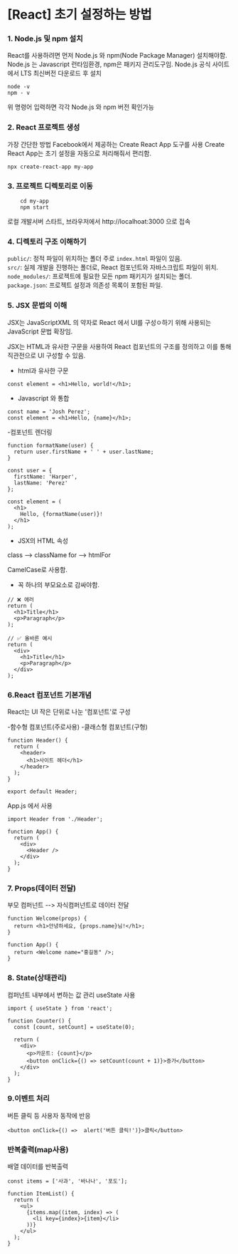 # [React] 초기 설정하는 방법


### 1. Node.js 및 npm  설치

React를 사용하려면 먼저 Node.js 와 npm(Node Package Manager) 설치해야함.
Node.js 는 Javascript 런타임환경, npm은 패키지 관리도구임.
Node.js 공식 사이트에서 LTS 최신버전 다운로드 후 설치
```
node -v
npm - v
```
위 명령어 입력하면 각각 Node.js 와 npm 버전 확인가능

### 2. React 프로젝트 생성
가장 간단한 방법 Facebook에서 제공하는 Create React App 도구를 사용
Create React App는 초기 설정을 자동으로 처리해줘서 편리함.

```
npx create-react-app my-app
```

### 3. 프로젝트 디렉토리로 이동
```
    cd my-app
    npm start
```
로컬 개발서버 스타트, 브라우저에서 http://localhoat:3000 으로 접속

### 4. 디렉토리 구조 이해하기
<code>public/</code>: 정적 파일이 위치하는 폴더 주로 <code>index.html</code> 파일이 있음.<br>
<code>src/</code>: 실제 개발을 진행하는 폴더로, React 컴포넌트와 자바스크립트 파일이 위치.<br>
<code>node_modules/</code>: 프로젝트에 필요한 모든 npm 패키지가 설치되는 폴더.<br>
<code>package.json</code>: 프로젝트 설정과 의존성 목록이 포함된 파일.


### 5. JSX 문법의 이해

JSX는  JavaScriptXML 의 약자로 React 에서 UI를 구성ㅇ하기 위해 사용되는 JavaScript 문법 확장임.

JSX는 HTML과 유사한 구문을 사용하여 React 컴포넌트의 구조를 정의하고 이를 통해 직관전으로 UI 구성할 수 있음.

-  html과 유사한 구문
```
const element = <h1>Hello, world!</h1>;
```
- Javascript 와 통합
```
const name = 'Josh Perez';
const element = <h1>Hello, {name}</h1>;
```
-컴포넌트 렌더링
```
function formatName(user) {
  return user.firstName + ' ' + user.lastName;
}

const user = {
  firstName: 'Harper',
  lastName: 'Perez'
};

const element = (
  <h1>
    Hello, {formatName(user)}!
  </h1>
);
```

- JSX의 HTML 속성

class --> className
for --> htmlFor

CamelCase로 사용함.

- 꼭 하나의 부모요소로 감싸야함.
```
// ❌ 에러
return (
  <h1>Title</h1>
  <p>Paragraph</p>
);

// ✅ 올바른 예시
return (
  <div>
    <h1>Title</h1>
    <p>Paragraph</p>
  </div>
);
```

### 6.React 컴포넌트 기본개념
React는 UI 작은 단위로 나눈 '컴포넌트'로 구성

-함수형 컴포넌트(주로사용)
-클래스형 컴포넌트(구형)

```
function Header() {
  return (
    <header>
      <h1>사이트 헤더</h1>
    </header>
  );
}

export default Header;
```
App.js 에서 사용
```
import Header from './Header';

function App() {
  return (
    <div>
      <Header />
    </div>
  );
}
```

### 7. Props(데이터 전달)
부모 컴퍼넌트 --> 자식컴퍼넌트로 데이터 전달
```
function Welcome(props) {
  return <h1>안녕하세요, {props.name}님!</h1>;
}

function App() {
  return <Welcome name="홍길동" />;
}
```

### 8. State(상태관리)
컴퍼넌트 내부에서 변하는 값 관리
useState 사용

```
import { useState } from 'react';

function Counter() {
  const [count, setCount] = useState(0);

  return (
    <div>
      <p>카운트: {count}</p>
      <button onClick={() => setCount(count + 1)}>증가</button>
    </div>
  );
}
```

### 9.이벤트 처리
버튼 클릭 등 사용자 동작에 반응
```
<button onClick={() =>  alert('버튼 클릭!')}>클릭</button>
```

### 반복출력(map사용)
배열 데이터를 반복출력
```
const items = ['사과', '바나나', '포도'];

function ItemList() {
  return (
    <ul>
      {items.map((item, index) => (
        <li key={index}>{item}</li>
      ))}
    </ul>
  );
}
```